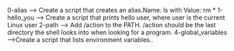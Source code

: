 0-alias --> Create a script that creates an alias.Name: ls with Value: rm *
1-hello_you --> Create a script that prints hello user, where user is the current Linux user
2-path --> Add /action to the PATH. /action should be the last directory the shell looks into when looking for a program.
4-global_variables -->Create a script that lists environment variables..
